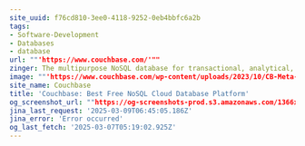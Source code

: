 ```yaml
---
site_uuid: f76cd810-3ee0-4118-9252-0eb4bbfc6a2b
tags:
- Software-Development
- Databases
- database
url: ""'https://www.couchbase.com/'""
zinger: The multipurpose NoSQL database for transactional, analytical, mobile, and AI applications.
image: ""'https://www.couchbase.com/wp-content/uploads/2023/10/CB-Meta-Image-1.png'""
site_name: Couchbase
title: 'Couchbase: Best Free NoSQL Cloud Database Platform'
og_screenshot_url: ""https://og-screenshots-prod.s3.amazonaws.com/1366x768/80/false/a727e75d0b18988cebf0dc23ee9780dc390aea0922af149a6fd9cb45b313d957.jpeg""
jina_last_request: '2025-03-09T06:45:05.186Z'
jina_error: 'Error occurred'
og_last_fetch: '2025-03-07T05:19:02.925Z'
---
```


